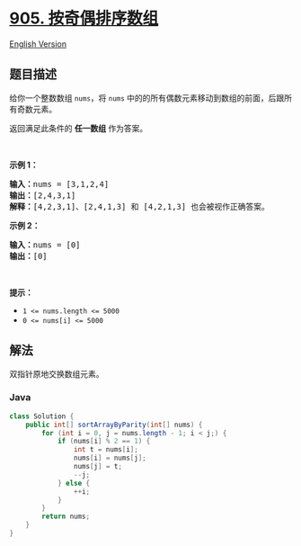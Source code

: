 # [905. 按奇偶排序数组](https://leetcode.cn/problems/sort-array-by-parity)

[English Version](/solution/0900-0999/0905.Sort%20Array%20By%20Parity/README_EN.md)

## 题目描述

<!-- 这里写题目描述 -->

<p>给你一个整数数组 <code>nums</code>，将 <code>nums</code> 中的的所有偶数元素移动到数组的前面，后跟所有奇数元素。</p>

<p>返回满足此条件的 <strong>任一数组</strong> 作为答案。</p>

<p>&nbsp;</p>

<p><strong>示例 1：</strong></p>

<pre>
<strong>输入：</strong>nums = [3,1,2,4]
<strong>输出：</strong>[2,4,3,1]
<strong>解释：</strong>[4,2,3,1]、[2,4,1,3] 和 [4,2,1,3] 也会被视作正确答案。
</pre>

<p><strong>示例 2：</strong></p>

<pre>
<strong>输入：</strong>nums = [0]
<strong>输出：</strong>[0]
</pre>

<p>&nbsp;</p>

<p><strong>提示：</strong></p>

<ul>
	<li><code>1 &lt;= nums.length &lt;= 5000</code></li>
	<li><code>0 &lt;= nums[i] &lt;= 5000</code></li>
</ul>

## 解法

双指针原地交换数组元素。

### **Java**

```java
class Solution {
    public int[] sortArrayByParity(int[] nums) {
        for (int i = 0, j = nums.length - 1; i < j;) {
            if (nums[i] % 2 == 1) {
                int t = nums[i];
                nums[i] = nums[j];
                nums[j] = t;
                --j;
            } else {
                ++i;
            }
        }
        return nums;
    }
}
```
